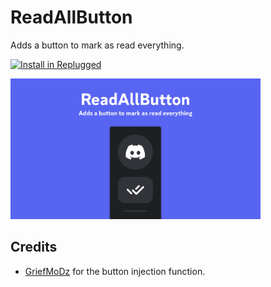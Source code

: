 # ReadAllButton

Adds a button to mark as read everything.

[![Install in Replugged](https://img.shields.io/badge/-Install%20in%20Replugged-blue?style=for-the-badge&logo=none)](https://replugged.dev/install?identifier=dev.fedeilleone.ReadAllButton)

<img src="../../assets/ReadAllButton.gif" width="400">

## Credits

- [GriefMoDz](https://github.com/griefmodz) for the button injection function.

